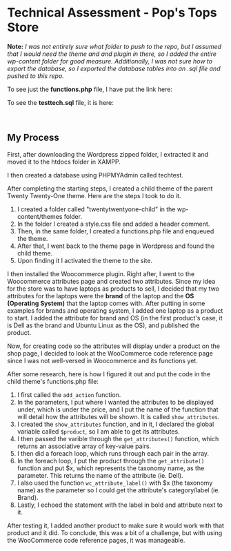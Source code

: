 # Technical Assessment - Pop's Tops Store

**Note:** *I was not entirely sure what folder to push to the repo, but I assumed that I would need the theme and and plugin in there, so I added the entire wp-content folder for good measure. Additionally, I was not sure how to export the database, so I exported the database tables into an .sql file and pushed to this repo.*

To see just the **functions.php** file, I have put the link here:

To see the **testtech.sql** file, it is here:

<br/>

## My Process

First, after downloading the Wordpress zipped folder, I extracted it and moved it to the htdocs folder in XAMPP.

I then created a database using PHPMYAdmin called techtest.

After completing the starting steps, I created a child theme of the parent Twenty Twenty-One theme. Here are the steps I took to do it.
1. I created a folder called "twentytwentyone-child" in the wp-content/themes folder.
2. In the folder I created a style.css file and added a header comment.
3. Then, in the same folder, I created a functions.php file and enqueued the theme.
4. After that, I went back to the theme page in Wordpress and found the child theme.
5. Upon finding it I activated the theme to the site.

I then installed the Woocommerce plugin. Right after, I went to the Woocommerce attributes page and created two attributes. Since my idea for the store was to have laptops as products to sell, I decided that my two attributes for the laptops were the **brand** of the laptop and the **OS (Operating System)** that the laptop comes with. After putting in some examples for brands and operating system, I added one laptop as a product to start. I added the attribute for brand and OS (in the first product's case, it is Dell as the brand and Ubuntu Linux as the OS), and published the product.

Now, for creating code so the attributes will display under a product on the shop page, I decided to look at the WooCommerce code reference page since I was not well-versed in Woocommerce and its functions yet. 

After some research, here is how I figured it out and put the code in the child theme's functions.php file:
1. I first called the ```add_action``` function. 
2. In the parameters, I put where I wanted the attributes to be displayed under, which is under the price, and I put the name of the function that will detail how the attributes will be shown. It is called ```show_attributes```.
3. I created the ```show_attributes``` function, and in it, I declared the global variable called ```$product```, so I am able to get its attributes.
4. I then passed the varible through the ```get_attributes()``` function, which returns an associative array of key-value pairs. 
5. I then did a foreach loop, which runs through each pair in the array.
6. In the foreach loop, I put the product through the ```get_attribute()``` function and put $x, which represents the taxonomy name, as the parameter. This returns the name of the attribute (ie. Dell).
7. I also used the function ```wc_attribute_label()``` with $x (the taxonomy name) as the parameter so I could get the attribute's category/label (ie. Brand). 
8. Lastly, I echoed the statement with the label in bold and attribute next to it.

After testing it, I added another product to make sure it would work with that product and it did. To conclude, this was a bit of a challenge, but with using the WooCommerce code reference pages, it was manageable.
